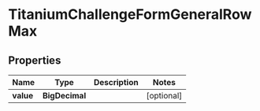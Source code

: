 

# TitaniumChallengeFormGeneralRowMax


## Properties

| Name | Type | Description | Notes |
|------------ | ------------- | ------------- | -------------|
|**value** | **BigDecimal** |  |  [optional] |




